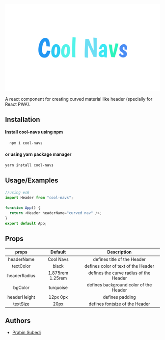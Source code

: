 ![Logo](./logo.png)

A react component for creating curved material like header (specially for React PWA).

## Installation

#### Install cool-navs using npm

```bash
  npm i cool-navs
```

#### or using yarn package manager

```bash
yarn install cool-navs
```

## Usage/Examples

```javascript
//using es6
import Header from "cool-navs";

function App() {
  return <Header headerName="curved nav" />;
}
export default App;
```

## Props

|    props     |     Default      |              Description               |
| :----------: | :--------------: | :------------------------------------: |
|  headerName  |    Cool Navs     |      defines title of the Header       |
|  textColor   |      black       |  defines color of text of the Header   |
| headerRadius | 1.875rem 1.25rem | defines the curve radius of the Header |
|   bgColor    |    turquoise     | defines background color of the Header |
| headerHeight |     12px 0px     |            defines padding             |
|   textSize   |       20px       |     defines fontsize of the Header     |

## Authors

- [Prabin Subedi](https://www.github.com/prabincankod)
